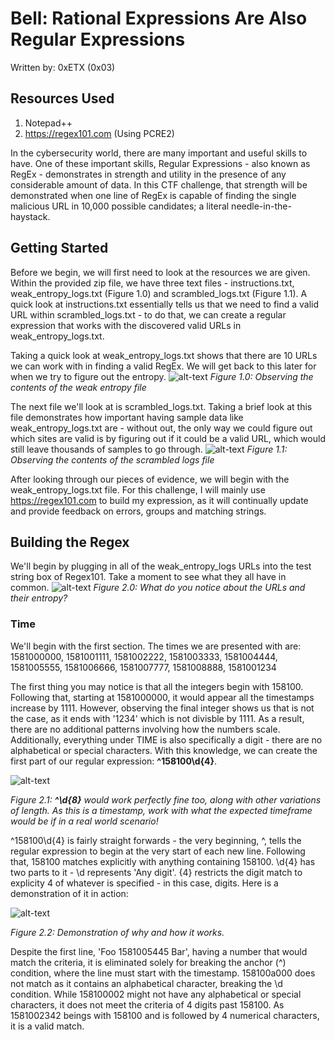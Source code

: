 # Bell: Rational Expressions Are Also Regular Expressions
Written by: 0xETX (0x03)

## Resources Used
1. Notepad++
2. https://regex101.com (Using PCRE2)

In the cybersecurity world, there are many important and useful skills to have. One of these important skills, Regular Expressions - also known as RegEx - demonstrates in strength and utility in the presence of any considerable amount of data. In this CTF challenge, that strength will be demonstrated when one line of RegEx is capable of finding the single malicious URL in 10,000 possible candidates; a literal needle-in-the-haystack.

## Getting Started
Before we begin, we will first need to look at the resources we are given. Within the provided zip file, we have three text files - instructions.txt, weak_entropy_logs.txt (Figure 1.0) and scrambled_logs.txt (Figure 1.1). A quick look at instructions.txt essentially tells us that we need to find a valid URL within scrambled_logs.txt - to do that, we can create a regular expression that works with the discovered valid URLs in weak_entropy_logs.txt.

Taking a quick look at weak_entropy_logs.txt shows that there are 10 URLs we can work with in finding a valid RegEx. We will get back to this later for when we try to figure out the entropy.
![alt-text](https://github.com/0xETX/ISSessions-2021-CTF/blob/main/RationalExpressions/Images/weakentropy.PNG "weak_entropy_logs.txt")
*Figure 1.0: Observing the contents of the weak entropy file*

The next file we'll look at is scrambled_logs.txt. Taking a brief look at this file demonstrates how important having sample data like weak_entropy_logs.txt are - without out, the only way we could figure out which sites are valid is by figuring out if it could be a valid URL, which would still leave thousands of samples to go through.
![alt-text](https://github.com/0xETX/ISSessions-2021-CTF/blob/main/RationalExpressions/Images/scrambledlogs.PNG "scrambled_logs.txt")
*Figure 1.1: Observing the contents of the scrambled logs file*

After looking through our pieces of evidence, we will begin with the weak_entropy_logs.txt file. For this challenge, I will mainly use https://regex101.com to build my expression, as it will continually update and provide feedback on errors, groups and matching strings.

## Building the Regex
We'll begin by plugging in all of the weak_entropy_logs URLs into the test string box of Regex101. Take a moment to see what they all have in common.
![alt-text](https://github.com/0xETX/ISSessions-2021-CTF/blob/main/RationalExpressions/Images/regex101.PNG "🤔")
*Figure 2.0: What do you notice about the URLs and their entropy?*

### Time
We'll begin with the first section. The times we are presented with are:
1581000000, 1581001111, 1581002222, 1581003333, 1581004444, 1581005555, 1581006666, 1581007777, 1581008888, 1581001234

The first thing you may notice is that all the integers begin with 158100. Following that, starting at 1581000000, it would appear all the timestamps increase by 1111. However, observing the final integer shows us that is not the case, as it ends with '1234' which is not divisble by 1111. As a result, there are no additional patterns involving how the numbers scale. Additionally, everything under TIME is also specifically a digit - there are no alphabetical or special characters. With this knowledge, we can create the first part of our regular expression: **^158100\d{4}**.

![alt-text](https://github.com/0xETX/ISSessions-2021-CTF/blob/main/RationalExpressions/Images/1581.PNG "The first part of the regular expression.")

*Figure 2.1: **^\d{8}** would work perfectly fine too, along with other variations of length. As this is a timestamp, work with what the expected timeframe would be if in a real world scenario!*

^158100\d{4} is fairly straight forwards - the very beginning, ^, tells the regular expression to begin at the very start of each new line. Following that, 158100 matches explicitly with anything containing 158100. \d{4} has two parts to it - \d represents 'Any digit'. {4} restricts the digit match to explicity 4 of whatever is specified - in this case, digits. Here is a demonstration of it in action:

![alt-text](https://github.com/0xETX/ISSessions-2021-CTF/blob/main/RationalExpressions/Images/regexpart1.PNG "Testing part 1")

*Figure 2.2: Demonstration of why and how it works.*

Despite the first line, 'Foo 1581005445 Bar', having a number that would match the criteria, it is eliminated solely for breaking the anchor (^) condition, where the line must start with the timestamp.
158100a000 does not match as it contains an alphabetical character, breaking the \d condition.
While 158100002 might not have any alphabetical or special characters, it does not meet the criteria of 4 digits past 158100.
As 1581002342 beings with 158100 and is followed by 4 numerical characters, it is a valid match.
